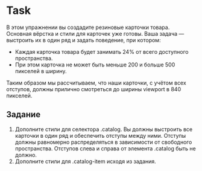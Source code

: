 # Task 

В этом упражнении вы создадите резиновые карточки товара. Основная вёрстка и стили для карточек уже готовы. Ваша задача — выстроить их в один ряд и задать поведение, при котором:
* Каждая карточка товара будет занимать 24% от всего доступного пространства.
* При этом карточка не может быть меньше 200 и больше 500 пикселей в ширину.

Таким образом мы рассчитываем, что наши карточки, с учётом всех отступов, должны прилично смотреться до ширины viewport в 840 пикселей.

## Задание
1) Дополните стили для селектора .catalog. Вы должны выстроить все карточки в один ряд и обеспечить отступы между ними. Отступы должны равномерно распределяться в зависимости от свободного пространства. Отступов слева и справа от элемента .catalog быть не должно.
2) Дополните стили для .catalog-item исходя из задания.
